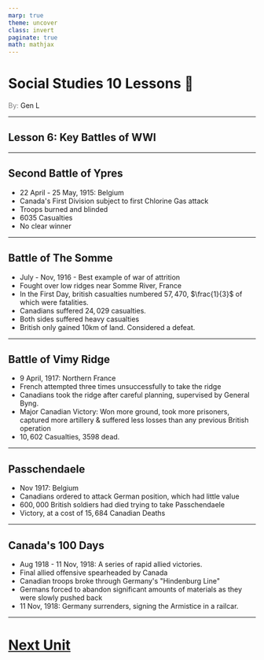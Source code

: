 ```yaml
---
marp: true
theme: uncover
class: invert
paginate: true
math: mathjax
---
```


# <!--fit-->Social Studies 10 Lessons :book:

<span style="color:grey">By:</span> Gen L

<!--_footer: In partnership with Hyperion University, 2023-->

---

## Lesson 6: Key Battles of WWI

---

## Second Battle of Ypres

* 22 April - 25 May, 1915: Belgium
* Canada's First Division subject to first Chlorine Gas attack
* Troops burned and blinded
* $6035$ Casualties
* No clear winner

---

## Battle of The Somme

* July - Nov, 1916 - Best example of war of attrition
* Fought over low ridges near Somme River, France
* In the First Day, british casualties numbered $57,470$, $\frac{1}{3}$ of which were fatalities.
* Canadians suffered $24,029$ casualties.
* Both sides suffered heavy casualties
* British only gained $10\text{km}$ of land. Considered a defeat.

---

## Battle of Vimy Ridge

* 9 April, 1917: Northern France
* French attempted three times unsuccessfully to take the ridge
* Canadians took the ridge after careful planning, supervised by General Byng.
* Major Canadian Victory: Won more ground, took more prisoners, captured more artillery & suffered less losses than any previous British operation
* $10,602$ Casualties, $3598$ dead.

---

## Passchendaele

* Nov 1917: Belgium
* Canadians ordered to attack German position, which had little value
* $600,000$ British soldiers had died trying to take Passchendaele
* Victory, at a cost of $15,684$ Canadian Deaths

---

## Canada's 100 Days

* Aug 1918 - 11 Nov, 1918: A series of rapid allied victories.
* Final allied offensive spearheaded by Canada
* Canadian troops broke through Germany's "Hindenburg Line"
* Germans forced to abandon significant amounts of materials as they were slowly pushed back
* 11 Nov, 1918: Germany surrenders, signing the Armistice in a railcar.

---

# [Next Unit](../Interwar%20Years/Lesson%201.html)